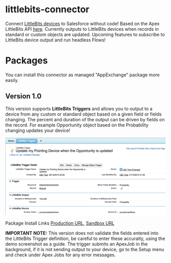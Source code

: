 littlebits-connector
====================

Connect [LittleBits devices](http://littlebits.cc/cloud) to Salesforce without code! Based on the Apex LittleBits API [here](https://github.com/afawcett/littlebits-connector). Currently outputs to LittleBits devices when records in standard or custom objects are updated. Upcoming features to subscribe to LittleBits device output and run headless Flows!

Packages
========

You can install this connector as managed "AppExchange" package more easily.

Version 1.0
-----------

This version supports **LittleBits Triggers** and allows you to output to a device from any custom or standard object based on a given field or fields changing. The percent and duration of the output can be driven by fields on the record. For example Opportunity object based on the Probability changing updates your device!

![LittleBitsTrigger](https://raw.githubusercontent.com/afawcett/littlebits-connector/master/images/LittleBitsTrigger.png)

Package Install Links [Production URL](https://login.salesforce.com/packaging/installPackage.apexp?p0=04t240000004kmO), [Sandbox URL](https://test.salesforce.com/packaging/installPackage.apexp?p0=04t240000004kmO)

**IMPORTANT NOTE:** This version does not validate the fields entered into the LittleBits Trigger definition, be careful to enter these accuratly, using the demo screenshot as a guide. The trigger submits an ApexJob in the background, if it is not sending output to your device, go to the Setup menu and check under Apex Jobs for any error messages.

